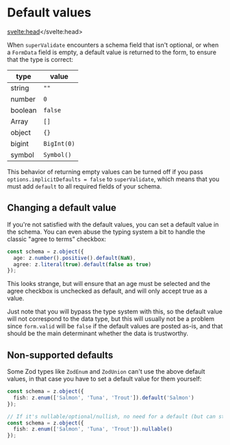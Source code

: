 # Default values

<svelte:head><title>Default values</title></svelte:head>

When `superValidate` encounters a schema field that isn't optional, or when a `FormData` field is empty, a default value is returned to the form, to ensure that the type is correct:

| type    | value       |
| ------- | ----------- |
| string  | `""`        |
| number  | `0`         |
| boolean | `false`     |
| Array   | `[]`        |
| object  | `{}`        |
| bigint  | `BigInt(0)` |
| symbol  | `Symbol()`  |

This behavior of returning empty values can be turned off if you pass `options.implicitDefaults = false` to `superValidate`, which means that you must add `default` to all required fields of your schema.

## Changing a default value

If you're not satisfied with the default values, you can set a default value in the schema. You can even abuse the typing system a bit to handle the classic "agree to terms" checkbox:

```ts
const schema = z.object({
  age: z.number().positive().default(NaN),
  agree: z.literal(true).default(false as true)
});
```

This looks strange, but will ensure that an age must be selected and the agree checkbox is unchecked as default, and will only accept true as a value.

Just note that you will bypass the type system with this, so the default value will not correspond to the data type, but this will usually not be a problem since `form.valid` will be `false` if the default values are posted as-is, and that should be the main determinant whether the data is trustworthy.

## Non-supported defaults

Some Zod types like `ZodEnum` and `ZodUnion` can't use the above default values, in that case you have to set a default value for them yourself:

```ts
const schema = z.object({
  fish: z.enum(['Salmon', 'Tuna', 'Trout']).default('Salmon')
});

// If it's nullable/optional/nullish, no need for a default (but can still be set).
const schema = z.object({
  fish: z.enum(['Salmon', 'Tuna', 'Trout']).nullable()
});
```
